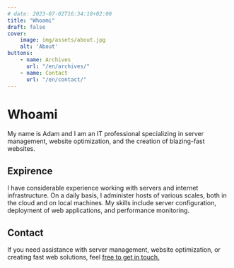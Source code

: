 ```yaml
---
# date: 2023-07-02T16:34:18+02:00
title: "Whoami"
draft: false
cover:
    image: img/assets/about.jpg
    alt: 'About'
buttons:
    - name: Archives
      url: "/en/archives/"
    - name: Contact
      url: "/en/contact/"
---
```


# Whoami

My name is Adam and I am an IT professional specializing in server management, website optimization, and the creation of blazing-fast websites.

## Expirence

I have considerable experience working with servers and internet infrastructure. On a daily basis, I administer hosts of various scales, both in the cloud and on local machines. My skills include server configuration, deployment of web applications, and performance monitoring.



## Contact

If you need assistance with server management, website optimization, or creating fast web solutions, feel [free to get in touch.](https://szulinek.pl/en/contact/)



